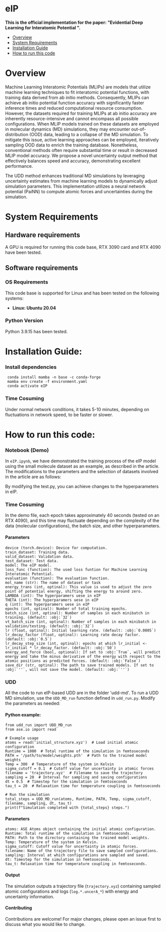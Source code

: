 # eIP

**This is the official implementation for the paper: "Evidential Deep Learning for Interatomic Potential ".**

* [Overview](#overview)
* [System Requirements](#system-requirements)
* [Installation Guide](#installation-guide)
* [How to run this code](#how-to-run-this-code)

# Overview

Machine Learning Interatomic Potentials (MLIPs) are models that utilize machine learning techniques to fit interatomic potential functions, with training data derived from ab initio methods. Consequently, MLIPs can achieve ab initio potential function accuracy with significantly faster inference times and reduced computational resource consumption. However, the datasets required for training MLIPs at ab initio accuracy are inherently resource-intensive and cannot encompass all possible configurations. When MLIP models trained on these datasets are employed in molecular dynamics (MD) simulations, they may encounter out-of-distribution (OOD) data, leading to a collapse of the MD simulation. To mitigate this issue, active learning approaches can be employed, iteratively sampling OOD data to enrich the training database. Nonetheless, conventional methods often require substantial time or result in decreased MLIP model accuracy. We propose a novel uncertainty output method that effectively balances speed and accuracy, demonstrating excellent performance.

The UDD method enhances traditional MD simulations by leveraging uncertainty estimates from machine learning models to dynamically adjust simulation parameters. This implementation utilizes a neural network potential (PaiNN) to compute atomic forces and uncertainties during the simulation.

# System Requirements

## Hardware requirements

A GPU is required for running this code base, RTX 3090 card and RTX 4090 have been tested.

## Software requirements

### OS Requirements

This code base is supported for Linux and has been tested on the following systems:

* **Linux: Ubuntu 20.04**

### Python Version

Python 3.9.15 has been tested.


# Installation Guide:

### Install dependencies

```
 conda install mamba -n base -c conda-forge
 mamba env create -f environment.yaml
 conda activate eIP
```

### Time Cosuming

Under normal network conditions, it takes 5-10 minutes, depending on fluctuations in network speed, to be faster or slower.


# How to run this code:

### Notebook (Demo)

In `eIP.ipynb`,  we have demonstrated the training process of the eIP model using the small molecule dataset as an example, as described in the article. The modifications to the parameters and the selection of datasets involved in the article are as follows:

By modifying the test.py, you can achieve changes to the hyperparameters in eIP.

### Time Cosuming

In the demo file, each epoch takes approximately 40 seconds (tested on an RTX 4090), and this time may fluctuate depending on the complexity of the data (molecular configurations), the batch size, and other hyperparameters.

#### Parameters

```
device (torch.device): Device for computation.
train_dataset: Training data.
valid_dataset: Validation data.
test_dataset: Test data.
model: The eIP model.
loss_func (function): The used loss funtion for Machine Learning Interatomic Potential.
evaluation (function): The evaluation function. 
mol_name (str): The name of dataset or task
energy_trans (int, optinal): This value is used to adjust the zero point of potential energy, shifting the energy to around zero.
LAMBDA (int): The hyperparamers uese in eIP
THETA (int): The hyperparamers uese in eIP
q (int): The hyperparamers uese in eIP
epochs (int, optinal): Number of total training epochs. 
batch_size (int, optinal): Number of samples in each minibatch in training. (default: :obj:`32`)
vt_batch_size (int, optinal): Number of samples in each minibatch in validation/testing. (default: :obj:`32`)
lr (float, optinal): Initial learning rate. (default: :obj:`0.0005`)
lr_decay_factor (float, optinal): Learning rate decay factor. (default: :obj:`0.5`)
lr_decay_step_size (int, optinal): epochs at which lr_initial <- lr_initial * lr_decay_factor. (default: :obj:`50`)
energy_and_force (bool, optional): If set to :obj:`True`, will predict energy and take the minus derivative of the energy with respect to the atomic positions as predicted forces. (default: :obj:`False`)  
save_dir (str, optinal): The path to save trained models. If set to :obj:`''`, will not save the model. (default: :obj:`''`)
```

### UDD

All the code to run eIP-based UDD are in the folder 'udd-md'. To run a UDD MD simulation, use the `UDD_MD_run` function defined in `udd_run.py`. Modify the parameters as needed:

#### Python example:

```
from udd_run import UDD_MD_run
from ase.io import read

# Example usage
atoms = read('initial_structure.xyz')  # Load initial atomic configuration
Runtime = 1000  # Total runtime of the simulation in femtoseconds
PATH = '/path/to/model/weights.pth'  # Path to the trained model weights
Temp = 300  # Temperature of the system in Kelvin
sigma_cutoff = 0.1  # Cutoff value for uncertainty in atomic forces
filename = 'trajectory.xyz'  # Filename to save the trajectory
sampling = 20  # Interval for sampling and saving configurations
dt = 0.5  # Timestep for the simulation in femtoseconds
tau_t = 20  # Relaxation time for temperature coupling in femtoseconds

# Run the simulation
total_steps = UDD_MD_run(atoms, Runtime, PATH, Temp, sigma_cutoff, filename, sampling, dt, tau_t)
print(f"Simulation completed with {total_steps} steps.")
```

#### Parameters

```
atoms: ASE Atoms object containing the initial atomic configuration.
Runtime: Total runtime of the simulation in femtoseconds.
PATH: Path to the directory containing the trained model weights.
Temp: Temperature of the system in Kelvin.
sigma_cutoff: Cutoff value for uncertainty in atomic forces.
filename: Name of the trajectory file to save sampled configurations.
sampling: Interval at which configurations are sampled and saved.
dt: Timestep for the simulation in femtoseconds.
tau_t: Relaxation time for temperature coupling in femtoseconds.
```

#### Output

The simulation outputs a trajectory file (`trajectory.xyz`) containing sampled atomic configurations and logs (`log.*.uncerA_*`) with energy and uncertainty information.

#### Contributing

Contributions are welcome! For major changes, please open an issue first to discuss what you would like to change.
